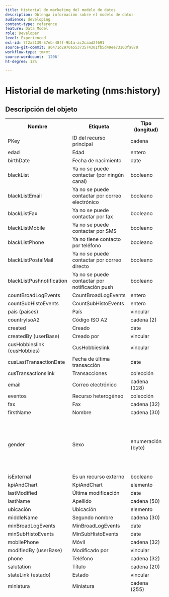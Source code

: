 ```yaml
---
title: Historial de marketing del modelo de datos
description: Obtenga información sobre el modelo de datos
audience: developing
content-type: reference
feature: Data Model
role: Developer
level: Experienced
exl-id: 7f2a3139-57eb-48ff-9b1a-ac2caad2f691
source-git-commit: a6471d2970a55373574301fb5d49ee73103fa870
workflow-type: tm+mt
source-wordcount: '1206'
ht-degree: 12%

---
```


# Historial de marketing (nms:history)

## Descripción del objeto

<table>
               <tr>
                  <th>Nombre</th>
                  <th>Etiqueta</th>
                  <th>Tipo (longitud)</th>
                  <th>Valores de enumeración</th>
               </tr>
               <tr>
                  <td>PKey</td>
                  <td>ID del recurso principal</td>
                  <td>cadena </td>
                  <td> </td>
               </tr>
               <tr>
                  <td>edad</td>
                  <td>Edad</td>
                  <td>entero </td>
                  <td> </td>
               </tr>
               <tr>
                  <td>birthDate</td>
                  <td>Fecha de nacimiento</td>
                  <td>date </td>
                  <td> </td>
               </tr>
               <tr>
                  <td>blackList</td>
                  <td>Ya no se puede contactar (por ningún canal)</td>
                  <td>booleano </td>
                  <td> </td>
               </tr>
               <tr>
                  <td>blackListEmail</td>
                  <td>Ya no se puede contactar por correo electrónico</td>
                  <td>booleano </td>
                  <td> </td>
               </tr>
               <tr>
                  <td>blackListFax</td>
                  <td>Ya no se puede contactar por fax</td>
                  <td>booleano </td>
                  <td> </td>
               </tr>
               <tr>
                  <td>blackListMobile</td>
                  <td>Ya no se puede contactar por SMS</td>
                  <td>booleano </td>
                  <td> </td>
               </tr>
               <tr>
                  <td>blackListPhone</td>
                  <td>Ya no tiene contacto por teléfono</td>
                  <td>booleano </td>
                  <td> </td>
               </tr>
               <tr>
                  <td>blackListPostalMail</td>
                  <td>Ya no se puede contactar por correo directo</td>
                  <td>booleano </td>
                  <td> </td>
               </tr>
               <tr>
                  <td>blackListPushnotification</td>
                  <td>Ya no se puede contactar por notificación push</td>
                  <td>booleano </td>
                  <td> </td>
               </tr>
               <tr>
                  <td>countBroadLogEvents</td>
                  <td>CountBroadLogEvents</td>
                  <td>entero </td>
                  <td> </td>
               </tr>
               <tr>
                  <td>countSubHistoEvents</td>
                  <td>CountSubHistoEvents</td>
                  <td>entero </td>
                  <td> </td>
               </tr>
               <tr>
                  <td>país (países)</td>
                  <td>País</td>
                  <td>vincular </td>
                  <td> </td>
               </tr>
               <tr>
                  <td>countryIsoA2</td>
                  <td>Código ISO A2</td>
                  <td>cadena (2)</td>
                  <td> </td>
               </tr>
               <tr>
                  <td>created</td>
                  <td>Creado</td>
                  <td>date </td>
                  <td> </td>
               </tr>
               <tr>
                  <td>createdBy (userBase)</td>
                  <td>Creado por</td>
                  <td>vincular </td>
                  <td> </td>
               </tr>
               <tr>
                  <td>cusHobbieslink (cusHobbies)</td>
                  <td>CusHobbieslink</td>
                  <td>vincular </td>
                  <td> </td>
               </tr>
               <tr>
                  <td>cusLastTransactionDate</td>
                  <td>Fecha de última transacción</td>
                  <td>date </td>
                  <td> </td>
               </tr>
               <tr>
                  <td>cusTransactionslink</td>
                  <td>Transacciones</td>
                  <td>colección </td>
                  <td> </td>
               </tr>
               <tr>
                  <td>email</td>
                  <td>Correo electrónico</td>
                  <td>cadena (128)</td>
                  <td> </td>
               </tr>
               <tr>
                  <td>eventos</td>
                  <td>Recurso heterogéneo</td>
                  <td>colección </td>
                  <td> </td>
               </tr>
               <tr>
                  <td>fax</td>
                  <td>Fax</td>
                  <td>cadena (32)</td>
                  <td> </td>
               </tr>
               <tr>
                  <td>firstName</td>
                  <td>Nombre</td>
                  <td>cadena (30)</td>
                  <td> </td>
               </tr>
               <tr>
                  <td>gender</td>
                  <td>Sexo</td>
                  <td>enumeración (byte) </td>
                  <td>
                     <ul>
                        <li>No especificado - desconocido - 0</li>
                        <li>Hombre - hombre - 1</li>
                        <li>Mujer - mujer - 2</li>
                        <li>VALOR INVÁLIDO - __Valor_no_válido__ - __Valor_no_válido__</li>
                     </ul>
                  </td>
               </tr>
               <tr>
                  <td>isExternal</td>
                  <td>Es un recurso externo</td>
                  <td>booleano </td>
                  <td> </td>
               </tr>
               <tr>
                  <td>kpiAndChart</td>
                  <td>KpiAndChart</td>
                  <td>elemento </td>
                  <td> </td>
               </tr>
               <tr>
                  <td>lastModified</td>
                  <td>Última modificación</td>
                  <td>date </td>
                  <td> </td>
               </tr>
               <tr>
                  <td>lastName</td>
                  <td>Apellido</td>
                  <td>cadena (50)</td>
                  <td> </td>
               </tr>
               <tr>
                  <td>ubicación</td>
                  <td>Ubicación</td>
                  <td>elemento </td>
                  <td> </td>
               </tr>
               <tr>
                  <td>middleName</td>
                  <td>Segundo nombre</td>
                  <td>cadena (30)</td>
                  <td> </td>
               </tr>
               <tr>
                  <td>minBroadLogEvents</td>
                  <td>MinBroadLogEvents</td>
                  <td>date </td>
                  <td> </td>
               </tr>
               <tr>
                  <td>minSubHistoEvents</td>
                  <td>MinSubHistoEvents</td>
                  <td>date </td>
                  <td> </td>
               </tr>
               <tr>
                  <td>mobilePhone</td>
                  <td>Móvil</td>
                  <td>cadena (32)</td>
                  <td> </td>
               </tr>
               <tr>
                  <td>modifiedBy (userBase)</td>
                  <td>Modificado por</td>
                  <td>vincular </td>
                  <td> </td>
               </tr>
               <tr>
                  <td>phone</td>
                  <td>Teléfono</td>
                  <td>cadena (32)</td>
                  <td> </td>
               </tr>
               <tr>
                  <td>salutation</td>
                  <td>Título</td>
                  <td>cadena (20)</td>
                  <td> </td>
               </tr>
               <tr>
                  <td>stateLink (estado)</td>
                  <td>Estado</td>
                  <td>vincular </td>
                  <td> </td>
               </tr>
               <tr>
                  <td>miniatura</td>
                  <td>Miniatura</td>
                  <td>cadena (255)</td>
                  <td> </td>
               </tr>
               <tr>
                  <td>timeZone</td>
                  <td>Zona horaria</td>
                  <td>enumeración (cadena) (64)</td>
                  <td>
                     <ul>
                        <li>(GMT-02:00) Atlántico Central (Atlántico_Sur_Georgia) (Atlántico/Georgia_del_Sur)</li>
                        <li>(GMT+02:00) Amán (Asia_Amán) (Asia/Amán)</li>
                        <li>(GMT-03:00) Brasi (América_São_Paulo) (América/São_Paulo)</li>
                        <li>(GMT+06:00) Astana, Daca (Asia_Daca), Asia/Daca</li>
                        <li>(GMT+06:00) Novossibirsk (Asia_Novosibirsk) (Asia/Novosibirsk)</li>
                        <li>(GMT+02:00) Windhoek (África_Windhoek) (África/Windhoek)</li>
                        <li>(GMT+04:00) Cáucaso, Ereván (Asia_Ereván) (Asia/Ereván)</li>
                        <li>(GMT-04:00) Manaos (América_Manaos) (América/Manaos)</li>
                        <li>(GMT+03:30) Teherán (Asia_Teherán) Asia/Teherán</li>
                        <li>(GMT+12:00) Auckland, Wellington (Pacífico_Auckland) - Pacífico/Auckland</li>
                        <li>(GMT+02:00) Jerusalén - Asia_Jerusalén - Asia/Jerusalén</li>
                        <li>(GMT+03:00) Moscú, San Petersburgo, Volgogrado - Europa_Moscú - Europa/Moscú</li>
                        <li>(GMT+09:30) Adelaïde (Australia_Adelaida) (Australia/Adelaida)</li>
                        <li>(GMT+10:00) Canberra, Melbourne, Sídney - Australia_Canberra - Australia/Canberra</li>
                        <li>(GMT+08:00) Perth (Australia_Perth) - Australia/Perth</li>
                        <li>(GMT+09:00) Yakutsk (Asia_Yakutsk) (Asia/Yakutsk)</li>
                        <li>(GMT-10:00) Hawái - Pacífico_Honolulu - Pacífico/Honolulu</li>
                        <li>(GMT+04:00) Bakú (Asia_Bakú) - Asia/Bakú</li>
                        <li>(GMT+10:00) Vladivostok (Asia_Vladivostok) (Asia/Vladivostok)</li>
                        <li>(GMT+09:00) Seúl (Asia_Seúl) - Asia/Seúl</li>
                        <li>(GMT+01:00) Sarajevo, Skoplje, Sofía, Varsovia, Zagreb - Europa_Sarajevo - Europa/Sarajevo</li>
                        <li>(GMT+04:00) Abu Dhabi, Mascate (Asia_Mascate), Asia/Mascate</li>
                        <li>(GMT+08:00) Kuala Lumpur, Singapur - Asia_Kuala_Lumpur - Asia/Kuala_Lumpur</li>
                        <li>(GMT+09:00) Osaka, Sapporo, Tokio - Asia_Tokio - Asia/Tokio</li>
                        <li>(GMT+10:00) Brisbane (Australia_Brisbane) Australia/Brisbane</li>
                        <li>(GMT+05:30) Sri Jayawardenepura (Asia_Colombo), Asia/Colombo</li>
                        <li>(GMT+02:00) Harare, Pretoria - África_Harare - África/Harare</li>
                        <li>(GMT+08:00) Oulan-Bator - Asia_Ulán_Bator - Asia/Ulán_Bator</li>
                        <li>(GMT-02:00) Hora de Greenwich menos 2 horas - Gmt_m2 - Etc/GMT+2</li>
                        <li>(GMT-03:00) Hora de Greenwich menos 3 horas (Gmt_m3 - Etc/GMT+3)</li>
                        <li>(GMT-01:00) Hora de Greenwich menos 1 hora (Gmt_m1 - Etc/GMT+1)</li>
                        <li>(GMT-06:00) Hora de Greenwich (Greenwich Mean Time) menos 6 horas (Gmt_m6) (Etc/GMT+6)</li>
                        <li>(GMT-07:00) Hora de Greenwich (Greenwich Mean Time) menos 7 horas (Gmt_m7) (Etc/GMT+7)</li>
                        <li>(GMT-04:00) Hora de Greenwich (Greenwich Mean Time) menos 4 horas (Gmt_m4) (Etc/GMT+4)</li>
                        <li>(GMT) Casablanca - África_Casablanca - África/Casablanca</li>
                        <li>(GMT+05:30) Calcuta, Chennai, Bombay, Nueva Delhi (Asia_Calcuta - Asia/Calcuta)</li>
                        <li>(GMT-11:00) Hora de Greenwich menos 11 horas (Gmt_m11 - Etc/GMT+11)</li>
                        <li>(GMT-09:00) Hora de Greenwich (Greenwich Mean Time) menos 9 horas (Gmt_m9) (Etc/GMT+9)</li>
                        <li>(GMT-03:30) Terranova - América_St_Johns - América/St_Johns</li>
                        <li>(GMT+03:00) Hora de Greenwich más 3 horas - Gmt_p3 - Etc/GMT-3</li>
                        <li>(GMT-04:30) Caracas - América_Caracas - América/Caracas</li>
                        <li>(GMT+01:00) Ámsterdam, Berlín, Berna, Roma, Estocolmo, Viena - Europa_Berlín - Europa/Berlín</li>
                        <li>(GMT-07:00) Chihuahua, La Paz, Mazatlán - América_Chihuahua - América/Chihuahua</li>
                        <li>(GMT+03:00) Nairobi (África_Nairobi) (África/Nairobi)</li>
                        <li>(GMT-04:00) Asunción - América_Asunción - América/Asunción</li>
                        <li>(GMT+03:00) Bagdad (Asia_Bagdad) (Asia/Bagdad)</li>
                        <li>(GMT-10:00) Hora de Greenwich menos 10 horas (Gmt_m10) (Etc/GMT+10)</li>
                        <li>(GMT-03:00) Groenlandia (América_Godthab) (América/Godthab)</li>
                        <li>(GMT+02:00) Damas (Asia_Damasco) (Asia/Damasco)</li>
                        <li>(GMT-11:00) Samoa - Pacífico_Samoa - Pacífico/Samoa</li>
                        <li>(GMT-05:00) Bogotá, Lima, Quito - América_Bogotá - América/Bogotá</li>
                        <li>(GMT+01:00) Bruselas, Copenhague, Madrid, París - Europa_París - Europa/París</li>
                        <li>(GMT+08:00) Pekín, Chongqing, Hong Kong, Urumqi - Asia_Shanghai - Asia/Shanghai</li>
                        <li>(GMT+12:00) Fidji - Pacífico_Fiji - Pacífico/Fiji</li>
                        <li>(GMT+02:00) Atenas, Estambul, Minsk - Europa_Atenas - Europa/Atenas</li>
                        <li>(GMT+04:00) Tiflis (Asia_Tiflis) (Asia/Tiflis)</li>
                        <li>VALOR INVÁLIDO - __Valor_no_válido__ - __Valor_no_válido__</li>
                        <li>(GMT+05:45) Katmandú (Asia_Katmandú) (Asia/Katmandú)</li>
                        <li>(GMT-05:00) Indiana (Este) - América_Indianápolis - América/Indianápolis</li>
                        <li>(GMT-01:00) Islas de Cabo Verde - Atlántico_Cabo_Verde - Atlántico/Cabo_Verde</li>
                        <li>(GMT+04:00) Port Louis (Índico_Mauricio) (Índico/Mauricio)</li>
                        <li>(GMT+08:00) Taipéi (Asia_Taipéi) (Asia/Taipéi)</li>
                        <li>(GMT+06:30) Rangún (Asia_Rangún) (Asia/Rangún)</li>
                        <li>(GMT+11:00) Magadán, Islas Salomón, Nueva Caledonia - Pacífico_Guadalcanal - Pacífico/Guadalcanal</li>
                        <li>(GMT+02:00) El Cairo (África_Cairo) (África/El_Cairo)</li>
                        <li>(GMT+05:00) Iekaterinburgo (Asia_Ekaterinburgo) Asia/Ekaterinburgo</li>
                        <li>(GMT+08:00) Irkoutsk (Asia_Irkutsk) (Asia/Irkutsk)</li>
                        <li>(GMT+10:00) Guam, Puerto Moresby - Pacífico_Guam - Pacífico/Guam</li>
                        <li>(GMT-04:00) Hora Estándar del Atlántico (Canadá) - América_Halifax - América/Halifax</li>
                        <li>(GMT) Hora de Greenwich (GMT) - GMT</li>
                        <li>Predeterminado - ninguno - ninguno</li>
                        <li>(GMT-04:00) La Paz - América_La_Paz - América/La_Paz</li>
                        <li>(GMT-06:00) Guadalajara, México, Monterrey - América_Ciudad_de_México - América/Ciudad_de_México</li>
                        <li>(GMT+09:30) Darwin (Australia_Darwin) (Australia/Darwin)</li>
                        <li>(GMT-05:00) Est (Estados Unidos y Canadá) - América_Nueva_York - América/Nueva_York</li>
                        <li>(GMT-05:00) Hora de Greenwich menos 5 horas (Gmt_m5, Etc/GMT+5)</li>
                        <li>(GMT+05:00) Islamabad, Karachi, Tachkent (Asia_Karachi), Asia/Karachi</li>
                        <li>(GMT+03:00) Koweït, Riad (Asia_Riad), Asia/Riad</li>
                        <li>(GMT-08:00) Hora de Greenwich menos 8 horas - Gmt_m8 - Etc/GMT+8</li>
                        <li>(GMT-01:00) Azores - Azores_Atlánticas - Atlántico/Azores</li>
                        <li>(GMT+07:00) Bangkok, Hanói, Yakarta (Asia_Bangkok), Asia/Bangkok</li>
                        <li>(GMT) Monrovia - África_Monrovia - África/Monrovia</li>
                        <li>(GMT-09:00) Alaska (América_Anchorage) (América/Anchorage)</li>
                        <li>(GMT+01:00) Belgrado, Bratislava, Budapest, Ljubljana, Praga - Europa_Belgrado - Europa/Belgrado</li>
                        <li>(GMT) Reikiavik - Atlántico_Reikiavik - Atlántico/Reikiavik</li>
                        <li>(GMT+02:00) Bucarest (Europa_Bucarest) - Europa/Bucarest</li>
                        <li>(GMT+05:00) Hora de Greenwich más 5 horas - Gmt_p5 - Etc/GMT-5</li>
                        <li>(GMT+04:00) Hora de Greenwich más 4 horas - Gmt_p4 - Etc/GMT-4</li>
                        <li>(GMT+07:00) Hora de Greenwich más 7 horas - Gmt_p7 - Etc/GMT-7</li>
                        <li>(GMT+06:00) Hora de Greenwich más 6 horas - Gmt_p6 - Etc/GMT-6</li>
                        <li>(GMT+01:00) Hora de Greenwich más 1 hora (Gmt_p1 - Etc/GMT-1)</li>
                        <li>(GMT-08:00) Pacífico (Estados Unidos y Canadá) - América_Los_Ángeles - América/Los_Ángeles</li>
                        <li>(GMT+02:00) Hora de Greenwich más 2 horas - Gmt_p2 - Etc/GMT-2</li>
                        <li>(GMT+07:00) Krasnoïarsk (Asia_Krasnoyarsk) (Asia/Krasnoyarsk)</li>
                        <li>(GMT+09:00) Hora de Greenwich más 9 horas - Gmt_p9 - Etc/GMT-9</li>
                        <li>(GMT+08:00) Hora de Greenwich más 8 horas - Gmt_p8 - Etc/GMT-8</li>
                        <li>(GMT+10:00) Hobart (Australia_Hobart) (Australia/Hobart)</li>
                        <li>(GMT+13:00) Nuku'alofa - Pacífico_Tongatapu - Pacífico/Tongatapu</li>
                        <li>(GMT-06:00) América Central (América_Regina) (América/Regina)</li>
                        <li>(GMT-03:00) Buenos Aires, Cayena, Fortaleza - América_Buenos_Aires - América/Buenos_Aires</li>
                        <li>(GMT-07:00) Montañas Rocosas (Estados Unidos y Canadá) - América_Denver - América/Denver</li>
                        <li>(GMT+01:00) África Central (Oeste) (África_Luanda) (África/Luanda)</li>
                        <li>(GMT+02:00) Helsinki, Kiev, Riga, Sofía, Tallin, Vilna - Europe_Helsinki - Europe/Helsinki</li>
                        <li>(GMT) Hora de Greenwich: Dublín, Edimburgo, Lisboa, Londres - Europa_Londres - Europa/Londres</li>
                        <li>(GMT-07:00) Arizona (América_Phoenix) (América/Phoenix)</li>
                        <li>(GMT+02:00) Beirut - Asia_Beirut - Asia/Beirut</li>
                        <li>(GMT+04:30) Kabul - Asia_Kabul - Asia/Kabul</li>
                        <li>(GMT-06:00) Centro (Estados Unidos y Canadá) - América_Chicago - América/Chicago</li>
                        <li>(GMT+11:00) Hora de Greenwich más 11 horas - Gmt_p11 - Etc/GMT-11</li>
                        <li>(GMT+10:00) Hora de Greenwich más 10 horas (Gmt_p10) (Etc/GMT-10)</li>
                        <li>(GMT+13:00) Hora de Greenwich más 13 horas (Gmt_p13) (Etc/GMT-13)</li>
                        <li>(GMT+12:00) Hora de Greenwich más 12 horas - Gmt_p12 - Etc/GMT-12</li>
                        <li>(GMT-04:00) Santiago - América_Santiago - América/Santiago</li>
                        <li>(GMT-03:00) Montevideo - América_Montevideo - América/Montevideo</li>
                        <li>(GMT-04:00) Cuiaba (América_Cuiaba)/América/Cuiaba</li>
                     </ul>
                  </td>
               </tr>
               <tr>
                  <td>título</td>
                  <td>Perfil</td>
                  <td>cadena (255)</td>
                  <td> </td>
               </tr>
            </table>

## Filtros

Cumpleaños (cumpleaños)

<table>
<tr>
<th>Nombre</th>
<th>Tipo</th>
</tr>
<tr>
<td>includeStart</td>
<td>booleano</td>
</tr>
<tr>
<td>previousUnitsValue</td>
<td>entero</td>
</tr>
<tr>
<td>nextUnitsValue</td>
<td>entero</td>
</tr>
<tr>
<td>endDay</td>
<td>date</td>
</tr>
<tr>
<td>precisión</td>
<td>enumeración</td>
</tr>
<tr>
<td>relativeValue</td>
<td>cadena</td>
</tr>
<tr>
<td>mes</td>
<td>date</td>
</tr>
<tr>
<td>operador</td>
<td>enumeración</td>
</tr>
<tr>
<td>includeEnd</td>
<td>booleano</td>
</tr>
<tr>
<td>endMonth</td>
<td>date</td>
</tr>
<tr>
<td>tipo</td>
<td>enumeración</td>
</tr>
<tr>
<td>día</td>
<td>date</td>
</tr>
</table>

Por correo electrónico (por correo electrónico)

<table>
<tr>
<th>Nombre</th>
<th>Tipo</th>
</tr>
<tr>
<td>email</td>
<td>cadena</td>
</tr>
</table>

Por claves (byKeysProfile)

<table>
<tr>
<th>Nombre</th>
<th>Tipo</th>
</tr>
<tr>
<td>email</td>
<td>cadena</td>
</tr>
</table>

Por nombre o correo electrónico (por texto)

<table>
<tr>
<th>Nombre</th>
<th>Tipo</th>
</tr>
<tr>
<td>texto</td>
<td>cadena</td>
</tr>
</table>

Por audiencia estática (byStaticAudience)

<table>
<tr>
<th>Nombre</th>
<th>Tipo</th>
</tr>
<tr>
<td>audiencia</td>
<td>vincular</td>
</tr>
</table>

Se hizo clic en (hasClickedDelivery)

<table>
<tr>
<th>Nombre</th>
<th>Tipo</th>
</tr>
<tr>
<td>envío</td>
<td>vincular</td>
</tr>
</table>

Abierto (hasOpenedDelivery)

<table>
<tr>
<th>Nombre</th>
<th>Tipo</th>
</tr>
<tr>
<td>envío</td>
<td>vincular</td>
</tr>
</table>

Perfil (perfil)

<table>
<tr>
<th>Nombre</th>
<th>Tipo</th>
</tr>
<tr>
<td>perfil</td>
<td>vincular</td>
</tr>
</table>

Recibido (hasReceivedDelivery)

<table>
<tr>
<th>Nombre</th>
<th>Tipo</th>
</tr>
<tr>
<td>envío</td>
<td>vincular</td>
</tr>
</table>

Suscriptores (suscriptores)

<table>
<tr>
<th>Nombre</th>
<th>Tipo</th>
</tr>
<tr>
<td>servicio</td>
<td>vincular</td>
</tr>
</table>
